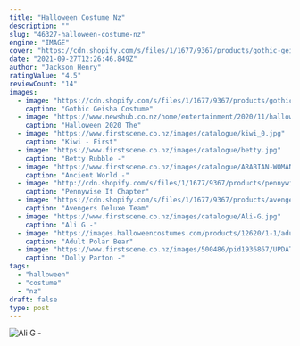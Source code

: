 ```yaml
---
title: "Halloween Costume Nz"
description: ""
slug: "46327-halloween-costume-nz"
engine: "IMAGE"
cover: "https://cdn.shopify.com/s/files/1/1677/9367/products/gothic-geisha-costume-for-adults-rubies-adults-womens-generic_009450fd-03ae-44d5-bb20-78d0e78027c6_800x.jpg?v=1575507984"
date: "2021-09-27T12:26:46.849Z"
author: "Jackson Henry"
ratingValue: "4.5"
reviewCount: "14"
images:
  - image: "https://cdn.shopify.com/s/files/1/1677/9367/products/gothic-geisha-costume-for-adults-rubies-adults-womens-generic_009450fd-03ae-44d5-bb20-78d0e78027c6_800x.jpg?v=1575507984"
    caption: "Gothic Geisha Costume"
  - image: "https://www.newshub.co.nz/home/entertainment/2020/11/halloween-2020-the-best-and-weirdest-costumes-from-kim-kardashian-lizzo-kylie-jenner-and-more/_jcr_content/par/video/image.dynimg.1280.q75.jpg/v1604287061172/instagram_kylie-jenner-rebel-wilson-weeknd-halloween_1120.jpg"
    caption: "Halloween 2020 The"
  - image: "https://www.firstscene.co.nz/images/catalogue/kiwi_0.jpg"
    caption: "Kiwi - First"
  - image: "https://www.firstscene.co.nz/images/catalogue/betty.jpg"
    caption: "Betty Rubble -"
  - image: "https://www.firstscene.co.nz/images/catalogue/ARABIAN-WOMAN-IN-BLUE_0.jpg"
    caption: "Ancient World -"
  - image: "http://cdn.shopify.com/s/files/1/1677/9367/products/pennywise-it-chapter-2-deluxe-costume-for-adults-rubies-adults-costumes-warner-bros_800x.jpg?v=1582000549"
    caption: "Pennywise It Chapter"
  - image: "https://cdn.shopify.com/s/files/1/1677/9367/products/avengers-deluxe-team-suit-costume-for-kids-marvel-avengers-endgame-rubies-kids-unisex-marvel-2_800x.jpg?v=1585046245"
    caption: "Avengers Deluxe Team"
  - image: "https://www.firstscene.co.nz/images/catalogue/Ali-G.jpg"
    caption: "Ali G -"
  - image: "https://images.halloweencostumes.com/products/12620/1-1/adult-polar-bear-costume.jpg"
    caption: "Adult Polar Bear"
  - image: "https://www.firstscene.co.nz/images/500486/pid1936867/UPDATED_DOLLY_edited.jpg"
    caption: "Dolly Parton -"
tags:
  - "halloween"
  - "costume"
  - "nz"
draft: false
type: post
---
```



![Ali G -](https://www.firstscene.co.nz/images/catalogue/Ali-G.jpg "Ali G -")


<!--inArticleAds-->

<!--galleryOne-->


<!--inArticleAds-->

<!--galleryTwo-->


<!--galleryThree-->

